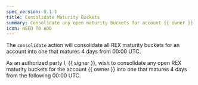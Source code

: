 ```yaml
---
spec_version: 0.1.1
title: Consolidate Maturity Buckets
summary: Consolidate any open maturity buckets for account {{ owner }}
icon: NEED TO ADD
---
```

 
The `consolidate` action will consolidate all REX maturity buckets for an account into one that matures 4 days from 00:00 UTC.
 
As an authorized party I, {{ signer }}, wish to consolidate any open REX maturity buckets for the account {{ owner }} into one that matures 4 days from the following 00:00 UTC.
